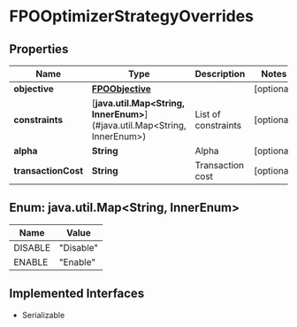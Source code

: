 

# FPOOptimizerStrategyOverrides


## Properties

Name | Type | Description | Notes
------------ | ------------- | ------------- | -------------
**objective** | [**FPOObjective**](FPOObjective.md) |  |  [optional]
**constraints** | [**java.util.Map&lt;String, InnerEnum&gt;**](#java.util.Map&lt;String, InnerEnum&gt;) | List of constraints |  [optional]
**alpha** | **String** | Alpha |  [optional]
**transactionCost** | **String** | Transaction cost |  [optional]



## Enum: java.util.Map&lt;String, InnerEnum&gt;

Name | Value
---- | -----
DISABLE | &quot;Disable&quot;
ENABLE | &quot;Enable&quot;


## Implemented Interfaces

* Serializable


